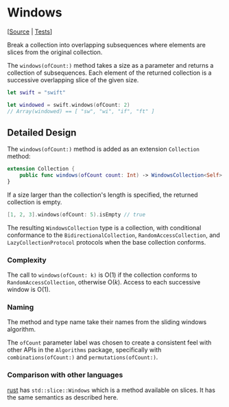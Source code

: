 # Windows

[[Source](https://github.com/apple/swift-algorithms/blob/main/Sources/Algorithms/Windows.swift) | 
 [Tests](https://github.com/apple/swift-algorithms/blob/main/Tests/SwiftAlgorithmsTests/WindowsTests.swift)]

Break a collection into overlapping subsequences where
elements are slices from the original collection.

The `windows(ofCount:)` method takes a size as a parameter and returns a
collection of subsequences. Each element of the returned collection is a
successive overlapping slice of the given size.

```swift
let swift = "swift"

let windowed = swift.windows(ofCount: 2) 
// Array(windowed) == [ "sw", "wi", "if", "ft" ]
```

## Detailed Design

The `windows(ofCount:)` method is added as an extension `Collection` method:

```swift
extension Collection {
    public func windows(ofCount count: Int) -> WindowsCollection<Self>
}
```

If a size larger than the collection's length is specified, the returned
collection is empty. 

```swift
[1, 2, 3].windows(ofCount: 5).isEmpty // true
```

The resulting `WindowsCollection` type is a collection, with conditional
conformance to the `BidirectionalCollection`, `RandomAccessCollection`, and
`LazyCollectionProtocol` protocols when the base collection conforms.

### Complexity

The call to `windows(ofCount: k)` is O(1) if the collection conforms to 
`RandomAccessCollection`, otherwise O(_k_). Access to each successive window is 
O(1).

### Naming

The method and type name take their names from the sliding windows algorithm.

The `ofCount` parameter label was chosen to create a consistent feel with other 
APIs in the `Algorithms` package, specifically with `combinations(ofCount:)` 
and  `permutations(ofCount:)`.

### Comparison with other languages

[rust](https://doc.rust-lang.org/std/slice/struct.Windows.html) has 
`std::slice::Windows` which is a method available on slices. It has the same 
semantics as described here.
